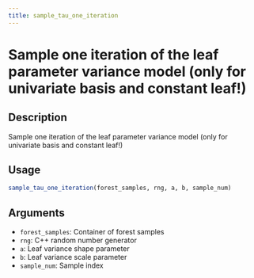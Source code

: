 ```yaml
---
title: sample_tau_one_iteration
---
```


# Sample one iteration of the leaf parameter variance model (only for univariate basis and constant leaf!)

## Description

Sample one iteration of the leaf parameter variance model (only for univariate basis and constant leaf!)

## Usage

```r
sample_tau_one_iteration(forest_samples, rng, a, b, sample_num)
```

## Arguments

* `forest_samples`: Container of forest samples
* `rng`: C++ random number generator
* `a`: Leaf variance shape parameter
* `b`: Leaf variance scale parameter
* `sample_num`: Sample index

